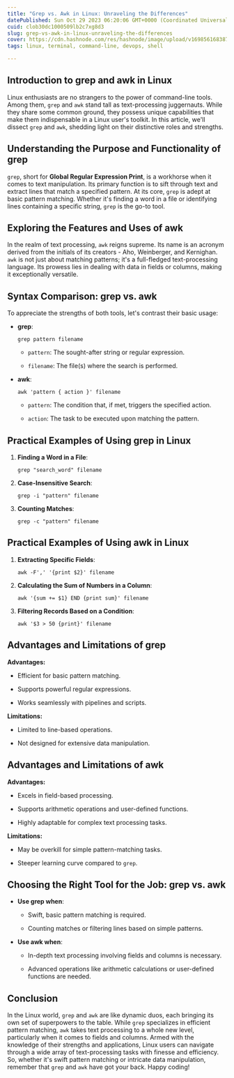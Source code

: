```yaml
---
title: "Grep vs. Awk in Linux: Unraveling the Differences"
datePublished: Sun Oct 29 2023 06:20:06 GMT+0000 (Coordinated Universal Time)
cuid: clob30dc1000509lb2c7xg8d3
slug: grep-vs-awk-in-linux-unraveling-the-differences
cover: https://cdn.hashnode.com/res/hashnode/image/upload/v1698561683877/9a95dc00-be1b-4a51-aeec-4056e28d697f.png
tags: linux, terminal, command-line, devops, shell

---
```


## Introduction to grep and awk in Linux

Linux enthusiasts are no strangers to the power of command-line tools. Among them, `grep` and `awk` stand tall as text-processing juggernauts. While they share some common ground, they possess unique capabilities that make them indispensable in a Linux user's toolkit. In this article, we'll dissect `grep` and `awk`, shedding light on their distinctive roles and strengths.

## Understanding the Purpose and Functionality of grep

`grep`, short for **Global Regular Expression Print**, is a workhorse when it comes to text manipulation. Its primary function is to sift through text and extract lines that match a specified pattern. At its core, `grep` is adept at basic pattern matching. Whether it's finding a word in a file or identifying lines containing a specific string, `grep` is the go-to tool.

## Exploring the Features and Uses of awk

In the realm of text processing, `awk` reigns supreme. Its name is an acronym derived from the initials of its creators - Aho, Weinberger, and Kernighan. `awk` is not just about matching patterns; it's a full-fledged text-processing language. Its prowess lies in dealing with data in fields or columns, making it exceptionally versatile.

## Syntax Comparison: grep vs. awk

To appreciate the strengths of both tools, let's contrast their basic usage:

* **grep**:
    
    ```plaintext
    grep pattern filename
    ```
    
    * `pattern`: The sought-after string or regular expression.
        
    * `filename`: The file(s) where the search is performed.
        
* **awk**:
    
    ```plaintext
    awk 'pattern { action }' filename
    ```
    
    * `pattern`: The condition that, if met, triggers the specified action.
        
    * `action`: The task to be executed upon matching the pattern.
        

## Practical Examples of Using grep in Linux

1. **Finding a Word in a File**:
    
    ```plaintext
    grep "search_word" filename
    ```
    
2. **Case-Insensitive Search**:
    
    ```plaintext
    grep -i "pattern" filename
    ```
    
3. **Counting Matches**:
    
    ```plaintext
    grep -c "pattern" filename
    ```
    

## Practical Examples of Using awk in Linux

1. **Extracting Specific Fields**:
    
    ```plaintext
    awk -F',' '{print $2}' filename
    ```
    
2. **Calculating the Sum of Numbers in a Column**:
    
    ```plaintext
    awk '{sum += $1} END {print sum}' filename
    ```
    
3. **Filtering Records Based on a Condition**:
    
    ```plaintext
    awk '$3 > 50 {print}' filename
    ```
    

## Advantages and Limitations of grep

**Advantages:**

* Efficient for basic pattern matching.
    
* Supports powerful regular expressions.
    
* Works seamlessly with pipelines and scripts.
    

**Limitations:**

* Limited to line-based operations.
    
* Not designed for extensive data manipulation.
    

## Advantages and Limitations of awk

**Advantages:**

* Excels in field-based processing.
    
* Supports arithmetic operations and user-defined functions.
    
* Highly adaptable for complex text processing tasks.
    

**Limitations:**

* May be overkill for simple pattern-matching tasks.
    
* Steeper learning curve compared to `grep`.
    

## Choosing the Right Tool for the Job: grep vs. awk

* **Use grep when**:
    
    * Swift, basic pattern matching is required.
        
    * Counting matches or filtering lines based on simple patterns.
        
* **Use awk when**:
    
    * In-depth text processing involving fields and columns is necessary.
        
    * Advanced operations like arithmetic calculations or user-defined functions are needed.
        

## Conclusion

In the Linux world, `grep` and `awk` are like dynamic duos, each bringing its own set of superpowers to the table. While `grep` specializes in efficient pattern matching, `awk` takes text processing to a whole new level, particularly when it comes to fields and columns. Armed with the knowledge of their strengths and applications, Linux users can navigate through a wide array of text-processing tasks with finesse and efficiency. So, whether it's swift pattern matching or intricate data manipulation, remember that `grep` and `awk` have got your back. Happy coding!